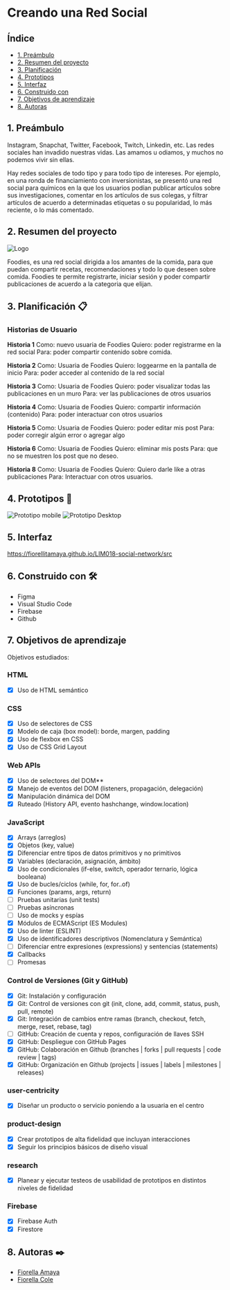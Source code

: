 # Creando una Red Social

## Índice

* [1. Preámbulo](#1-preámbulo)
* [2. Resumen del proyecto](#2-resumen-del-proyecto)
* [3. Planificación](#3-planificación-📋)
* [4. Prototipos](#4-prototipos-🚀)
* [5. Interfaz](#5-interfaz)
* [6. Construido con](#6-construido-con-🛠️)
* [7. Objetivos de aprendizaje](#7-objetivos-de-aprendizaje)
* [8. Autoras](#8-autoras-✒️)
 

## 1. Preámbulo

Instagram, Snapchat, Twitter, Facebook, Twitch, Linkedin, etc. Las redes
sociales han invadido nuestras vidas. Las amamos u odiamos, y muchos no podemos
vivir sin ellas.

Hay redes sociales de todo tipo y para todo tipo de intereses. Por ejemplo,
en una ronda de financiamiento con inversionistas, se presentó una red social
para químicos en la que los usuarios podían publicar artículos sobre sus
investigaciones, comentar en los artículos de sus colegas, y filtrar artículos
de acuerdo a determinadas etiquetas o su popularidad, lo más reciente, o lo
más comentado.

## 2. Resumen del proyecto

![Logo](src/images/logo%20foodies2.png)

Foodies, es una red social dirigida a los amantes de la comida, para que puedan compartir recetas, recomendaciones y todo lo que deseen sobre comida.
Foodies te permite registrarte, iniciar sesión y poder compartir publicaciones de acuerdo a la categoria que elijan.

## 3. Planificación 📋

### Historias de Usuario

**Historia 1**
Como: nuevo usuaria de Foodies
Quiero: poder registrarme en la red social
Para: poder compartir contenido sobre comida.

**Historia 2**
Como: Usuaria de Foodies
Quiero: loggearme en la pantalla de inicio
Para: poder acceder al contenido de la red social

**Historia 3**
Como: Usuaria de Foodies
Quiero: poder visualizar todas las publicaciones en un muro
Para: ver las publicaciones de otros usuarios

**Historia 4**
Como: Usuaria de Foodies
Quiero: compartir información (contenido)
Para: poder interactuar con otros usuarios

**Historia 5**
Como: Usuaria de Foodies
Quiero: poder editar mis post
Para: poder corregir algún error o agregar algo

**Historia 6**
Como: Usuaria de Foodies
Quiero: eliminar mis posts
Para: que no se muestren los post que no deseo.

**Historia 8**
Como: Usuaria de Foodies
Quiero: Quiero darle like a otras publicaciones
Para: Interactuar con otros usuarios.

## 4. Prototipos 🚀


![Prototipo mobile](src/images/Mobile.PNG)
![Prototipo Desktop](src/images/Desktop.PNG)


## 5. Interfaz

https://fiorellitamaya.github.io/LIM018-social-network/src

## 6. Construido con 🛠️
* Figma
* Visual Studio Code
* Firebase
* Github

## 7. Objetivos de aprendizaje

Objetivos estudiados:

### HTML
- [X] Uso de HTML semántico

### CSS

- [X] Uso de selectores de CSS
- [X] Modelo de caja (box model): borde, margen, padding
- [X] Uso de flexbox en CSS
- [X] Uso de CSS Grid Layout

### Web APIs

- [X] Uso de selectores del DOM**
- [X] Manejo de eventos del DOM (listeners, propagación, delegación)
- [X] Manipulación dinámica del DOM
- [X] Ruteado (History API, evento hashchange, window.location)

### JavaScript

- [X] Arrays (arreglos)
- [X] Objetos (key, value)
- [X] Diferenciar entre tipos de datos primitivos y no primitivos
- [X] Variables (declaración, asignación, ámbito)
- [X] Uso de condicionales (if-else, switch, operador ternario, lógica booleana)
- [X] Uso de bucles/ciclos (while, for, for..of)
- [X] Funciones (params, args, return)
- [ ] Pruebas unitarias (unit tests)
- [ ] Pruebas asíncronas
- [ ] Uso de mocks y espías
- [X] Módulos de ECMAScript (ES Modules)
- [X] Uso de linter (ESLINT)
- [X] Uso de identificadores descriptivos (Nomenclatura y Semántica)
- [ ] Diferenciar entre expresiones (expressions) y sentencias (statements)
- [X] Callbacks
- [ ] Promesas

### Control de Versiones (Git y GitHub)

- [X] Git: Instalación y configuración
- [X] Git: Control de versiones con git (init, clone, add, commit, status, push, pull, remote)
- [X] Git: Integración de cambios entre ramas (branch, checkout, fetch, merge, reset, rebase, tag)
- [ ] GitHub: Creación de cuenta y repos, configuración de llaves SSH
- [X] GitHub: Despliegue con GitHub Pages
- [X] GitHub: Colaboración en Github (branches | forks | pull requests | code review | tags)
- [X] GitHub: Organización en Github (projects | issues | labels | milestones | releases)

### user-centricity
- [X] Diseñar un producto o servicio poniendo a la usuaria en el centro

### product-design

- [X] Crear prototipos de alta fidelidad que incluyan interacciones
- [X] Seguir los principios básicos de diseño visual

### research
- [X] Planear y ejecutar testeos de usabilidad de prototipos en distintos niveles de fidelidad

### Firebase

- [X] Firebase Auth
- [X] Firestore

## 8. Autoras ✒️
* [Fiorella Amaya](https://github.com/fiorellitamaya/)
* [Fiorella Cole](https://github.com/FiorellaCole/)